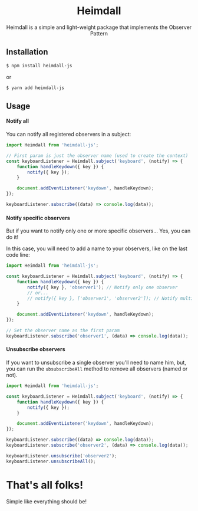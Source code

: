<h1 align="center">Heimdall</h1>
<p align="center">
  Heimdall is a simple and light-weight package that implements the Observer Pattern
</p>

## Installation
```sh
$ npm install heimdall-js
```
or
```sh
$ yarn add heimdall-js
```
## Usage
#### Notify all
You can notify all registered observers in a subject:
```javascript
import Heimdall from 'heimdall-js';

// First param is just the observer name (used to create the context)
const keyboardListener = Heimdall.subject('keyboard', (notify) => {
    function handleKeydown({ key }) {
        notify({ key });
    }

    document.addEventListener('keydown', handleKeydown);
});

keyboardListener.subscribe((data) => console.log(data));
```
#### Notify specific observers
But if you want to notify only one or more specific observers... Yes, you can do it!

In this case, you will need to add a name to your observers, like on the last code line:
```javascript
import Heimdall from 'heimdall-js';

const keyboardListener = Heimdall.subject('keyboard', (notify) => {
    function handleKeydown({ key }) {
        notify({ key }, 'observer1'); // Notify only one observer
        // or...
        // notify({ key }, ['observer1', 'observer2']); // Notify multiple observers
    }

    document.addEventListener('keydown', handleKeydown);
});

// Set the observer name as the first param
keyboardListener.subscribe('observer1', (data) => console.log(data));
```

#### Unsubscribe observers
If you want to unsubscribe a single observer you'll need to name him, but, you can run the `ubsubscribeAll` method to remove all observers (named or not).

```javascript
import Heimdall from 'heimdall-js';

const keyboardListener = Heimdall.subject('keyboard', (notify) => {
    function handleKeydown({ key }) {
        notify({ key });
    }

    document.addEventListener('keydown', handleKeydown);
});

keyboardListener.subscribe((data) => console.log(data));
keyboardListener.subscribe('observer2', (data) => console.log(data));

keyboardListener.unsubscribe('observer2');
keyboardListener.unsubscribeAll();
```

# That's all folks!
Simple like everything should be!
